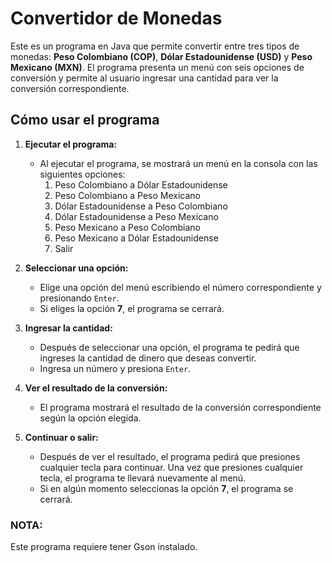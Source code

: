 # Convertidor de Monedas

Este es un programa en Java que permite convertir entre tres tipos de monedas: **Peso Colombiano (COP)**, **Dólar Estadounidense (USD)** y **Peso Mexicano (MXN)**. El programa presenta un menú con seis opciones de conversión y permite al usuario ingresar una cantidad para ver la conversión correspondiente.

## Cómo usar el programa

1. **Ejecutar el programa:**
    - Al ejecutar el programa, se mostrará un menú en la consola con las siguientes opciones:
        1. Peso Colombiano a Dólar Estadounidense
        2. Peso Colombiano a Peso Mexicano
        3. Dólar Estadounidense a Peso Colombiano
        4. Dólar Estadounidense a Peso Mexicano
        5. Peso Mexicano a Peso Colombiano
        6. Peso Mexicano a Dólar Estadounidense
        7. Salir

2. **Seleccionar una opción:**
    - Elige una opción del menú escribiendo el número correspondiente y presionando `Enter`.
    - Si eliges la opción **7**, el programa se cerrará.

3. **Ingresar la cantidad:**
    - Después de seleccionar una opción, el programa te pedirá que ingreses la cantidad de dinero que deseas convertir.
    - Ingresa un número y presiona `Enter`.

4. **Ver el resultado de la conversión:**
    - El programa mostrará el resultado de la conversión correspondiente según la opción elegida.

5. **Continuar o salir:**
    - Después de ver el resultado, el programa pedirá que presiones cualquier tecla para continuar. Una vez que presiones cualquier tecla, el programa te llevará nuevamente al menú.
    - Si en algún momento seleccionas la opción **7**, el programa se cerrará.

### NOTA:
Este programa requiere tener Gson instalado.